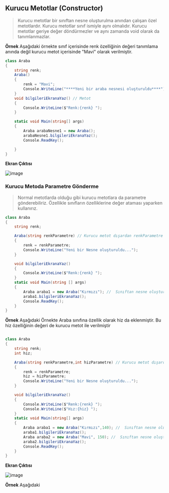 ## Kurucu Metotlar (Constructor) ##

> Kurucu metotlar bir sınıftan nesne oluşturulma anından çalışan özel metotlardır.
> Kurucu metotlar sınıf ismiyle aynı olmalıdır.
> Kurucu metotlar geriye değer döndürmezler ve aynı zamanda void olarak  da tanımlanmazlar.

**Örnek**
Aşağıdaki örnekte sınıf içerisinde renk özelliğinin değeri tanımlama anında değil kurucu metot içerisinde "Mavi" olarak verilmiştir.

```csharp
class Araba
{
    string renk;
    Araba()
    {
        renk = "Mavi";
        Console.WriteLine("****Yeni bir araba nesnesi oluşturuldu****");
    }
    void bilgileriEkranaYaz() // Metot
    {
        Console.WriteLine($"Renk:{renk} ");
    }

    static void Main(string[] args)
    {
        Araba arabaNesne1 = new Araba();
        arabaNesne1.bilgileriEkranaYaz();
        Console.ReadKey();

    }
}
```

**Ekran Çıktısı**

![image](https://user-images.githubusercontent.com/28144917/136355835-492c0206-e4aa-40fb-93f9-d6d9a1eb5aa7.png)


### Kurucu Metoda Parametre Gönderme ###

> Normal metotlarda olduğu gibi kurucu metotlara da parametre gönderebiliriz. Özellikle sınıfların özelliklerine değer ataması yaparken kullanırız.

```csharp
class Araba
{
    string renk;

    Araba(string renkParametre) // Kurucu metot dışardan renkParametre adına bir parametre almıştır. bu değer renk özelliğine atanmak için kullanılmıştır.
    {
        renk = renkParametre;
        Console.WriteLine("Yeni bir Nesne oluşturuldu...");
    }

    void bilgileriEkranaYaz()
    {
        Console.WriteLine($"Renk:{renk} ");
    }
    static void Main(string [] args)
    {
        Araba araba1 = new Araba("Kırmızı"); //  Sınıftan nesne oluştururken parantes içinde göreline değerler kurucu metoda gider.
        araba1.bilgileriEkranaYaz();
        Console.ReadKey();
    }
}
```

**Örnek**
Aşağıdaki Örnekte Araba sınıfına özellik olarak hiz da eklenmiştir. Bu hiz özelliğinin değeri de kurucu metot ile verilmiştir

```csharp

class Araba
{
    string renk;
    int hiz;

    Araba(string renkParametre,int hizParametre) // Kurucu metot dışardan renkParametre ve hizParametre adında  parametre almıştır. bu değer renk özelliğine atanmak için kullanılmıştır.
    {
        renk = renkParametre;
        hiz = hizParametre;
        Console.WriteLine("Yeni bir Nesne oluşturuldu...");
    }

    void bilgileriEkranaYaz()
    {
        Console.WriteLine($"Renk:{renk} ");
        Console.WriteLine($"Hız:{hiz} ");
    }
    static void Main(string[] args)
    {
        Araba araba1 = new Araba("Kırmızı",140); //  Sınıftan nesne oluştururken parantes içinde gönderilen değerler kurucu metoda gider.
        araba1.bilgileriEkranaYaz();
        Araba araba2 = new Araba("Mavi", 150); //  Sınıftan nesne oluştururken parantes içinde gönderilen değerler kurucu metoda gider.
        araba2.bilgileriEkranaYaz();
        Console.ReadKey();
    }
}

```

**Ekran Çıktısı**

![image](https://user-images.githubusercontent.com/28144917/136370831-bd7ed951-92bd-4812-ba73-10cfc1aa954c.png)

**Örnek**
Aşağıdaki 
